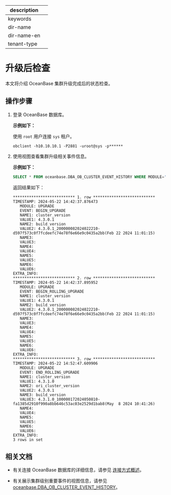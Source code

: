 |description||
|---|---|
|keywords||
|dir-name||
|dir-name-en||
|tenant-type||

# 升级后检查

本文将介绍 OceanBase 集群升级完成后的状态检查。

## 操作步骤

1. 登录 OceanBase 数据库。

   **示例如下：**

   使用 `root` 用户连接 `sys` 租户。

   ```shell
   obclient -h10.10.10.1 -P2881 -uroot@sys -p******
   ```

2. 使用视图查看集群升级相关事件信息。

   **示例如下：**

   ```sql
   SELECT * FROM oceanbase.DBA_OB_CLUSTER_EVENT_HISTORY WHERE MODULE='UPGRADE'\G
   ```

   返回结果如下：

   ```shell
   *************************** 1. row ***************************
   TIMESTAMP: 2024-05-22 14:42:37.876473
      MODULE: UPGRADE
      EVENT: BEGIN_UPGRADE
      NAME1: cluster_version
      VALUE1: 4.3.0.1
      NAME2: build_version
      VALUE2: 4.3.0.1_200000082024022210-d597f573c0f7fcdeefc74e78f6e66e9c0435a2bb(Feb 22 2024 11:01:15)
      NAME3:
      VALUE3:
      NAME4:
      VALUE4:
      NAME5:
      VALUE5:
      NAME6:
      VALUE6:
   EXTRA_INFO:
   *************************** 2. row ***************************
   TIMESTAMP: 2024-05-22 14:42:37.895952
      MODULE: UPGRADE
      EVENT: BEGIN_ROLLING_UPGRADE
      NAME1: cluster_version
      VALUE1: 4.3.0.1
      NAME2: build_version
      VALUE2: 4.3.0.1_200000082024022210-d597f573c0f7fcdeefc74e78f6e66e9c0435a2bb(Feb 22 2024 11:01:15)
      NAME3:
      VALUE3:
      NAME4:
      VALUE4:
      NAME5:
      VALUE5:
      NAME6:
      VALUE6:
   EXTRA_INFO:
   *************************** 3. row ***************************
   TIMESTAMP: 2024-05-22 14:52:47.609906
      MODULE: UPGRADE
      EVENT: END_ROLLING_UPGRADE
      NAME1: cluster_version
      VALUE1: 4.3.1.0
      NAME2: ori_cluster_version
      VALUE2: 4.3.0.1
      NAME3: build_version
      VALUE3: 4.3.1.0_100000172024050810-fa1385d2910f990a8bb646c53ac03e2529d1bab8(May  8 2024 10:41:26)
      NAME4:
      VALUE4:
      NAME5:
      VALUE5:
      NAME6:
      VALUE6:
   EXTRA_INFO:
   3 rows in set
   ```

## 相关文档

* 有关连接 OceanBase 数据库的详细信息，请参见 [连接方式概述](../../../../../300.develop/100.application-development-of-mysql-mode/100.connect-to-oceanbase-database-of-mysql-mode/100.connection-methods-overview-of-mysql-mode.md)。

* 有关展示集群级别重要事件的视图信息，请参见 [oceanbase.DBA_OB_CLUSTER_EVENT_HISTORY](../../../../../700.reference/700.system-views/300.system-view-of-sys-tenant/200.dictionary-view-of-sys-tenant/18300.o-dba_ob_cluster_event_history-of-sys-tenant.md)。
